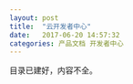 ```yaml
---
layout: post
title:  "云开发者中心"
date:   2017-06-20 14:57:32
categories: 产品文档 开发者中心
---
```


目录已建好，内容不全。
